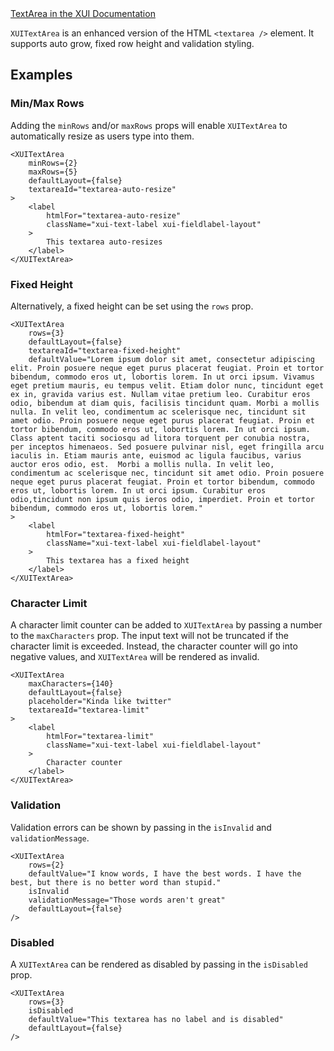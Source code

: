 <div class="xui-margin-vertical">
	<a href="../section-building-blocks-controls-textinput.html#building-blocks-controls-textinput-3" isDocLink>TextArea in the XUI Documentation</a>
</div>

`XUITextArea` is an enhanced version of the HTML `<textarea />` element. It supports auto grow, fixed row height and validation styling.

## Examples

### Min/Max Rows

Adding the `minRows` and/or `maxRows` props will enable `XUITextArea` to automatically resize as users type into them.

```
<XUITextArea
	minRows={2}
	maxRows={5}
	defaultLayout={false}
	textareaId="textarea-auto-resize"
>
	<label
		htmlFor="textarea-auto-resize"
		className="xui-text-label xui-fieldlabel-layout"
	>
		This textarea auto-resizes
	</label>
</XUITextArea>
```
### Fixed Height

Alternatively, a fixed height can be set using the `rows` prop.

```
<XUITextArea
	rows={3}
	defaultLayout={false}
	textareaId="textarea-fixed-height"
	defaultValue="Lorem ipsum dolor sit amet, consectetur adipiscing elit. Proin posuere neque eget purus placerat feugiat. Proin et tortor bibendum, commodo eros ut, lobortis lorem. In ut orci ipsum. Vivamus eget pretium mauris, eu tempus velit. Etiam dolor nunc, tincidunt eget ex in, gravida varius est. Nullam vitae pretium leo. Curabitur eros odio, bibendum at diam quis, facilisis tincidunt quam. Morbi a mollis nulla. In velit leo, condimentum ac scelerisque nec, tincidunt sit amet odio. Proin posuere neque eget purus placerat feugiat. Proin et tortor bibendum, commodo eros ut, lobortis lorem. In ut orci ipsum. Class aptent taciti sociosqu ad litora torquent per conubia nostra, per inceptos himenaeos. Sed posuere pulvinar nisl, eget fringilla arcu iaculis in. Etiam mauris ante, euismod ac ligula faucibus, varius auctor eros odio, est.  Morbi a mollis nulla. In velit leo, condimentum ac scelerisque nec, tincidunt sit amet odio. Proin posuere neque eget purus placerat feugiat. Proin et tortor bibendum, commodo eros ut, lobortis lorem. In ut orci ipsum. Curabitur eros odio,tincidunt non ipsum quis ieros odio, imperdiet. Proin et tortor bibendum, commodo eros ut, lobortis lorem."
>
	<label
		htmlFor="textarea-fixed-height"
		className="xui-text-label xui-fieldlabel-layout"
	>
		This textarea has a fixed height
	</label>
</XUITextArea>
```
### Character Limit

A character limit counter can be added to `XUITextArea` by passing a number to the `maxCharacters` prop. The input text will not be truncated if the character limit is exceeded. Instead, the character counter will go into negative values, and `XUITextArea` will be rendered as invalid.

```
<XUITextArea
	maxCharacters={140}
	defaultLayout={false}
	placeholder="Kinda like twitter"
	textareaId="textarea-limit"
>
	<label
		htmlFor="textarea-limit"
		className="xui-text-label xui-fieldlabel-layout"
	>
		Character counter
	</label>
</XUITextArea>
```
### Validation

Validation errors can be shown by passing in the `isInvalid` and `validationMessage`.

```
<XUITextArea
	rows={2}
	defaultValue="I know words, I have the best words. I have the best, but there is no better word than stupid."
	isInvalid
	validationMessage="Those words aren't great"
	defaultLayout={false}
/>
```
### Disabled

A `XUITextArea` can be rendered as disabled by passing in the `isDisabled` prop.

```
<XUITextArea
	rows={3}
	isDisabled
	defaultValue="This textarea has no label and is disabled"
	defaultLayout={false}
/>
```
